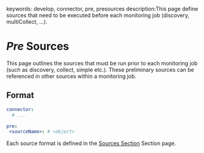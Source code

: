 keywords: develop, connector, pre, presources
description:This page define sources that need to be executed before each monitoring job (discovery, multiCollect, …).

# *Pre* Sources

This page outlines the sources that must be run prior to each monitoring job (such as discovery, collect, simple etc.). These preliminary sources can be referenced in other sources within a monitoring job.

## Format

```yaml
connector:
  # ...

pre:
 <sourceName>: # <object>
```

Each source format is defined in the [Sources Section](sources.md) Section page.
